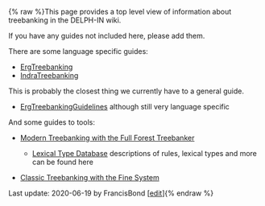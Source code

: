 {% raw %}This page provides a top level view of information about treebanking in
the DELPH-IN wiki.

If you have any guides not included here, please add them.

There are some language specific guides:

- [ErgTreebanking](https://delph-in.github.io/docs/erg/ErgTreebanking)
- [IndraTreebanking](https://delph-in.github.io/docs/tools/IndraTreebanking)

This is probably the closest thing we currently have to a general guide.

- [ErgTreebankingGuidelines](https://delph-in.github.io/docs/erg/ErgTreebankingGuidelines) although still
very language specific

And some guides to tools:

- [Modern Treebanking with the Full Forest Treebanker](https://delph-in.github.io/docs/tools/FftbTop)
  
  - [Lexical Type Database](https://github.com/fcbond/ltdb)
descriptions of rules, lexical types and more can be found here
- [Classic Treebanking with the Fine System](https://delph-in.github.io/docs/tools/ItsdbTreebanking)

Last update: 2020-06-19 by FrancisBond [[edit](https://github.com/delph-in/docs/wiki/TreebankingTop/_edit)]{% endraw %}